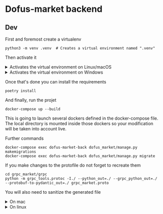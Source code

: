 # Dofus-market backend

## Dev

First and foremost create a virtualenv

``` shell
python3 -m venv .venv  # Creates a virtual environment named ".venv"
```


Then activate it

<details>
    <summary>Activates the virtual environment on Linux/macOS</summary>
  
``` shell
source .venv/bin/activate  # Activates the virtual environment on Linux/macOS
```

</details>

<details>
    <summary>Activates the virtual environment on Windows</summary>

``` shell
.venv\Scripts\activate  # Activates the virtual environment on Windows
```

</details>


Once that's done you can install the requirements

```shell
poetry install
```

And finally, run the projet

```shell
docker-compose up --build
```

This is going to launch several dockers defined in the docker-compose file. The local directory is mounted inside those dockers so your modification will be taken into account live.

Further commands

```shell
docker-compose exec dofus-market-back dofus_market/manage.py makemigrations
docker-compose exec dofus-market-back dofus_market/manage.py migrate
```

If you make changes to the protofile do not forget to recreate them

```shell
cd grpc_market/grpc
python -m grpc_tools.protoc -I./ --python_out=./ --grpc_python_out=./ --protobuf-to-pydantic_out=./ grpc_market.proto
```

You will also need to sanitize the generated file
<details>
    <summary>On mac</summary>

```shell
sed -i '' 's/_partial_update_fields/partial_update_fields/' grpc_market_p2p.py
sed -i '' 's/import grpc_market_pb2 as grpc__market__pb2/from grpc_market.grpc import grpc_market_pb2 as grpc__market__pb2/g' grpc_market_pb2_grpc.py
```

</details>

<details>
    <summary>On linux</summary>

```shell
sed -i 's/_partial_update_fields/partial_update_fields/g' grpc_market_p2p.py
sed -i 's/import grpc_market_pb2 as grpc__market__pb2/from grpc_market.grpc import grpc_market_pb2 as grpc__market__pb2/g' grpc_market_pb2_grpc.py
```

</details>

